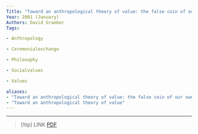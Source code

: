 ```yaml
---
Title: "Toward an anthropological theory of value: the false coin of our own dreams"
Year: 2001 (January)
Authors: David Graeber
Tags: 

- Anthropology

- Ceremonialexchange

- Philosophy

- Socialvalues

- Values

aliases: 
- "Toward an anthropological theory of value: the false coin of our own dreams"
- "Toward an anthropological theory of value"
---
```

---
> [!tip] LINK
> [PDF](zotero://select/library/items/JB9Q4S7X)

